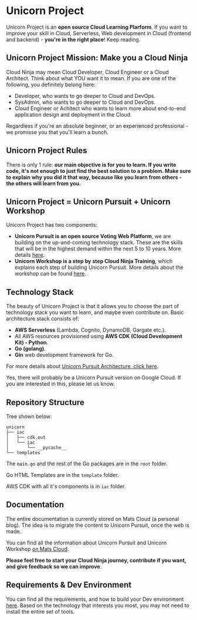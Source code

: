 # Unicorn Project

Unicorn Project is an **open source Cloud Learning Plarform**. If you want to improve your skill in Cloud, Serverless, Web development in Cloud (frontend and backend) - **you're in the right place**! Keep reading.

## Unicorn Project Mission: Make you a Cloud Ninja

Cloud Ninja may mean Cloud Developer, Cloud Engineer or a Cloud Architect. Think about what YOU want it to mean. If you are one of the following, you definitely belong here:

- Developer, who wants to go deeper to Cloud and DevOps.
- SysAdmin, who wants to go deeper to Cloud and DevOps.
- Cloud Engineer or Achitect who wants to learn more about end-to-end application design and deployment in the Cloud.

Regardless if you're an absolute beginner, or an experienced professional - we promisse you that you'll learn a bunch.

## Unicorn Project Rules

There is only 1 rule: **our main objective is for you to learn. If you write code, it's not enough to just find the best solution to a problem. Make sure to explain why you did it that way, because like you learn from others - the others will learn from you.**

## Unicorn Project = Unicorn Pursuit + Unicorn Workshop

Unicorn Project has two components:

- **Unicorn Pursuit is an open source Voting Web Platform**, we are building on the up-and-coming technology stack. These are the skills that will be in the highest demand within the next 5 to 10 years. More details [here](https://www.matscloud.com/docs/unicorn-project/).
- **Unicorn Workshop is a step by step Cloud Ninja Training**, which explains each step of building Unicorn Pursuit. More details about the workshop can be found [here](https://www.matscloud.com/docs/unicorn-project/workshop/).

## Technology Stack

The beauty of Unicorn Project is that it allows you to choose the part of technology stack you want to learn, and maybe even contribute on. Basic architecture stack consists of:

- **AWS Serverless** (Lambda, Cognito, DynamoDB, Gargate etc.).
- All AWS resources provisioned using **AWS CDK (Cloud Development Kit) - Python**.
- **Go (golang)**.
- **Gin** web development framework for Go.

For more details about [Unicorn Pursuit Architecture, click here](https://www.matscloud.com/docs/unicorn-project/architecture/).

Yes, there will probably be a Unicorn Pursuit version on Google Cloud. If you are interested in this, please let us know.

## Repository Structure

Tree shown below:

```
unicorn
├── iac
│   ├── cdk.out
│   └── iac
│       └── __pycache__
└── templates
```

The `main.go` and the rest of the Go packages are in the `root` folder.

Go HTML Templates are in the `template` folder.

AWS CDK with all it's components is in `iac` folder.

## Documentation

The entire documentation is currently stored on Mats Cloud (a personal blog). The idea is to migrate the content to Unicorn Pursuit, once the web is made.

You can find all the information about Unicorn Pursuit and Unicorn Workshop [on Mats Cloud](https://www.matscloud.com/docs/).

**Please feel free to start your Cloud Ninja journey, contribute if you want, and give feedback so we can improve**.

## Requirements & Dev Environment

You can find all the requirements, and how to build your Dev environment [here](https://www.matscloud.com/docs/dev-environment/). Based on the technology that interests you most, you may not need to install the entire set of tools.
